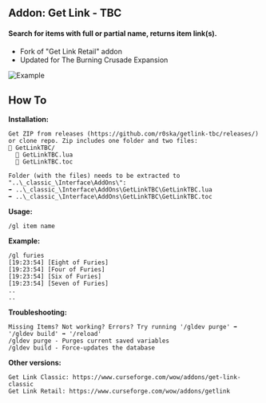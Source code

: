 ## Addon: Get Link - TBC
#### Search for items with full or partial name, returns item link(s).
- Fork of "Get Link Retail" addon
- Updated for The Burning Crusade Expansion

![Example](https://i.imgur.com/ydjzZNk.png)
  
## How To
**Installation:**
```
Get ZIP from releases (https://github.com/r0ska/getlink-tbc/releases/) or clone repo. Zip includes one folder and two files:
📁 GetLinkTBC/
  📜 GetLinkTBC.lua
  📜 GetLinkTBC.toc

Folder (with the files) needs to be extracted to "..\_classic_\Interface\AddOns\":
➡️ ..\_classic_\Interface\AddOns\GetLinkTBC\GetLinkTBC.lua
➡️ ..\_classic_\Interface\AddOns\GetLinkTBC\GetLinkTBC.toc
```

**Usage:**
```
/gl item name
```

**Example:**
```
/gl furies
[19:23:54] [Eight of Furies]
[19:23:54] [Four of Furies]
[19:23:54] [Six of Furies]
[19:23:54] [Seven of Furies]
..
..
```

**Troubleshooting:**
```
Missing Items? Not working? Errors? Try running '/gldev purge' ➡️ '/gldev build' ➡️ '/reload'
/gldev purge - Purges current saved variables
/gldev build - Force-updates the database
```

**Other versions:**
```
Get Link Classic: https://www.curseforge.com/wow/addons/get-link-classic
Get Link Retail: https://www.curseforge.com/wow/addons/getlink
```
